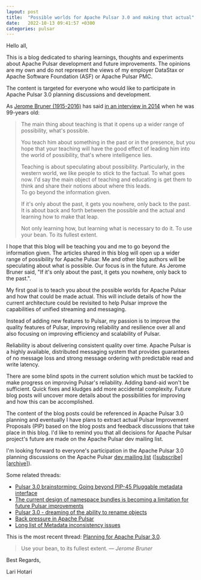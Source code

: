 ```yaml
---
layout: post
title:  "Possible worlds for Apache Pulsar 3.0 and making that actual"
date:   2022-10-13 09:41:57 +0300
categories: pulsar
---
```


Hello all,

This is a blog dedicated to sharing learnings, thoughts and experiments
about Apache Pulsar development and future improvements. The opinions
are my own and do not represent the views of my employer DataStax or
Apache Software Foundation (ASF) or Apache Pulsar PMC.

The content is targeted for everyone who would like to participate in
Apache Pulsar 3.0 planning discussions and development.

As [Jerome Bruner (1915-2016)](https://en.wikipedia.org/wiki/Jerome_Bruner) has said [in an
interview in 2014](https://www.youtube.com/watch?v=aljvAuXqhds) when he was 99-years old:

> The main thing about teaching is that it opens up a wider range of possibility, what's possible.
>
> You teach him about something in the past or in the presence, but you hope that your teaching will have the good effect
> of leading him into the world of possibility, that's where intelligence lies.
>
> Teaching is about speculating about possibility. Particularly, in the western world, we like people to 
> stick to the factual. To what goes now. I'd say the main object of teaching and educating is get them to think and 
> share their notions about where this leads.\
> To go beyond the information given.
>
> If it's only about the past, it gets you nowhere, only back to the past.\
> It is about back and forth between the possible and the actual and learning how to make that leap.
>
> Not only learning how, but learning what is necessary to do it. To use your bean. To its fullest extent.

I hope that this blog will be teaching you and me to go beyond the information given.
The articles shared in this blog will open up a wider range of possibility for Apache Pulsar. Me and other blog 
authors will be speculating about what is possible. Our focus is in the future. As Jerome Bruner
said, "If it's only about the past, it gets you nowhere, only back to the past.". 

My first goal is to teach you about the possible worlds for Apache Pulsar and how
that could be made actual. This will include details of how the current architecture
could be revisited to help Pulsar improve the capabilities of unified streaming and messaging.

Instead of adding new features to Pulsar, my passion is to improve the
quality features of Pulsar, improving reliability and resilience over
all and also focusing on improving efficiency and scalability of Pulsar.

Reliability is about delivering consistent quality over time. Apache
Pulsar is a highly available, distributed messaging system that provides
guarantees of no message loss and strong message ordering with
predictable read and write latency. 

There are some blind spots in the current solution which must be tackled
to make progress on improving Pulsar's reliability. Adding band-aid won't be sufficient. Quick fixes and kludges add more accidental
complexity. Future blog posts will uncover more details about the
possibilities for improving and how this can be accomplished. 

The content of the blog posts could be referenced in Apache Pulsar 3.0 planning
and eventually I have plans to extract actual Pulsar Improvement Proposals (PIP)
based on the blog posts and feedback discussions that take place in this blog. I'd like to remind you that all decisions for Apache Pulsar project's future are made on the Apache Pulsar dev mailing list. 

I'm looking forward to everyone's participation in the Apache Pulsar 3.0
planning discussions on the Apache Pulsar [dev mailing
list](mailto:dev@pulsar.apache.org)
([[subscribe]](mailto:dev-subscribe@pulsar.apache.org)
[[archive]](https://lists.apache.org/list.html?dev@pulsar.apache.org)).

Some related threads:
* [Pulsar 3.0 brainstorming: Going beyond PIP-45 Pluggable metadata
  interface](https://lists.apache.org/thread/tvco1orf0hsyt59pjtfbwoq0vf6hfrcj)
* [The current design of namespace bundles is becoming a limitation for
future Pulsar
improvements](https://lists.apache.org/thread/roohoc9h2gthvmd7t81do4hfjs2gphpk)
* [Pulsar 3.0 - dreaming of the ability to rename
  objects](https://lists.apache.org/thread/vrr75rrh4trqlp14objh3snlfvmzdrp2)
* [Back pressure in Apache
  Pulsar](https://lists.apache.org/thread/v7xy57qfzbhopoqbm75s6ng8xlhbr2q6)
* [Long list of Metadata inconsistency
  issues](https://github.com/apache/pulsar/issues/12555#issuecomment-955748744)

This is the most recent thread: [Planning for Apache Pulsar
3.0](https://lists.apache.org/thread/1bofpck07fgnv118s2z9qtpz7tvd8fg9).


> Use your bean, to its fullest extent.
> — <cite>Jerome Bruner</cite>


Best Regards,

Lari Hotari
